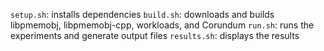 `setup.sh`:   installs dependencies
`build.sh`:   downloads and builds libpmemobj, libpmemobj-cpp, workloads, and Corundum
`run.sh`:     runs the experiments and generate output files
`results.sh`: displays the results
